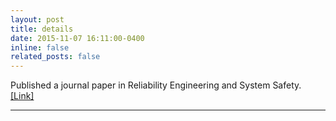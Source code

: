 ```yaml
---
layout: post
title: details
date: 2015-11-07 16:11:00-0400
inline: false
related_posts: false
---
```

Published a journal paper in Reliability Engineering and System Safety. <a href="https://www.sciencedirect.com/science/article/abs/pii/S0951832022004902">[Link]</a> 

***
